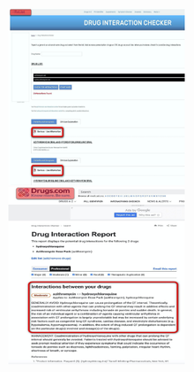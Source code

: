 
<img src="Eric_Grossi-Interaction-Drugs AzitromiciRxlist.jpg" alt="Eric_Grossi-Interaction-Drugs AzitromiciRxlist" width="320" height="320">

<img src="DrugscomEric_GrossiEric_GROSSI_MORATO-INTERACTIO.jpg" alt="DrugscomEric_GrossiEric_GROSSI_MORATO-INTERACTIO" width="320" height="320">



